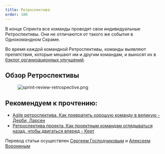 ```yaml
---
title: Ретроспектива
order: 100
---
```


В конце Спринта все команды проводят свои индивидуальные Ретроспективы. Они не отличаются от такого же события в Однокомандном Скраме.

Во время каждой командной Ретроспективы, команды выявляют препятствия, которые мешают им и другим командам, и выносят их в [бэклог организационных улучшений](../management/improvement_service.html).

## Обзор Ретроспективы

<figure>
  <img src="/img/framework/sprint-review-retrospective.png" alt="sprint-review-retrospective.png">
</figure>

## Рекомендуем к прочтению:

* [Agile ретроспектива. Как превратить хорошую команду в великую - Дерби, Ларсен](https://www.ozon.ru/context/detail/id/139141848/)
* [Ретроспектива проекта. Как проектным командам оглядываться назад, чтобы двигаться вперед - Керт](https://www.ozon.ru/context/detail/id/31497960/)

Перевод статьи осуществлен [Сергеем Господчиковым](https://less.works/ru/profiles/sergey-gospodchikov) и [Алексеем Ворониным](https://facebook.com/agileinjection)
